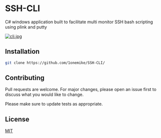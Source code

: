# SSH-CLI
 C# windows application built to facilitate multi monitor SSH bash scripting using plink and putty

[![cli.jpg](https://i.postimg.cc/T1kMpR1p/cli.jpg)](https://postimg.cc/gL6B7bvW)




## Installation
```bash
git clone https://github.com/1onemike/SSH-CLI/
```




## Contributing
Pull requests are welcome. For major changes, please open an issue first to discuss what you would like to change.

Please make sure to update tests as appropriate.

## License
[MIT](https://choosealicense.com/licenses/mit/)

